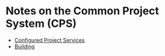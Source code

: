 Notes on the Common Project System (CPS)
========================================

* [Configured Project Services](configured-project-services.md)
* [Building](building.md)
